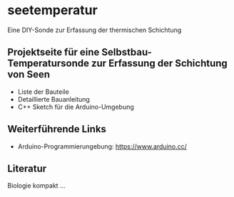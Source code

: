 # seetemperatur
 Eine DIY-Sonde zur Erfassung der thermischen Schichtung

## Projektseite für eine Selbstbau-Temperatursonde zur Erfassung der Schichtung von Seen

* Liste der Bauteile
* Detaillierte Bauanleitung
* C++ Sketch für die Arduino-Umgebung

## Weiterführende Links

* Arduino-Programmierungebung: https://www.arduino.cc/

## Literatur

Biologie kompakt ...
